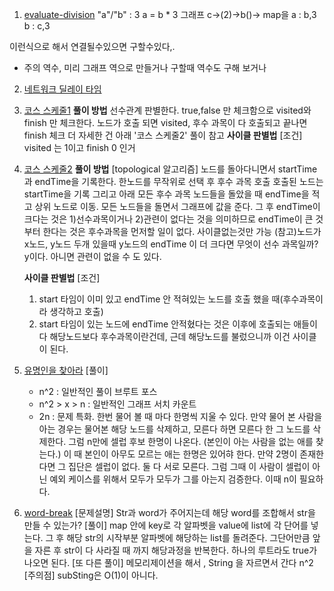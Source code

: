 1. [evaluate-division](https://leetcode.com/problems/evaluate-division/)
"a"/"b" : 3
a = b \* 3
그래프
c->(2)->b()->
map을
a : b,3
b : c,3

이런식으로 해서 연결될수있으면 구할수있다,.

- 주의
  역수, 미리 그래프 역으로 만들거나
  구할때 역수도 구해 보거나

2. [네트워크 딜레이 타임](https://leetcode.com/problems/network-delay-time/)

3. [코스 스케줄1](https://leetcode.com/problems/course-schedule/)
   **풀이 방법**
   선수관계 판별한다. true,false 만 체크함으로 visited와 finish 만 체크한다.
   노드가 호출 되면 visited, 후수 과목이 다 호출되고 끝나면 finish 체크
   더 자세한 건 아래 '코스 스케줄2' 풀이 참고
   **사이클 판별법**
   [조건]
   visited 는 1이고 finish 0 인거

4. [코스 스케줄2](https://leetcode.com/problems/course-schedule-ii/)
   **풀이 방법**
   [topological 알고리즘]
   노드를 돌아다니면서 startTime과 endTime을 기록한다.
   한노드를 무작위로 선택 후 후수 과목 호출 호출된 노드는 startTime을 기록 그리고 아래 모든 후수 과목 노드들을 돌았을 때 endTime을 적고 상위 노드로 이동. 모든 노드들을 돌면서 그래프에 값을 준다.
   그 후 endTime이 크다는 것은 1)선수과목이거나 2)관련이 없다는 것을 의미하므로
   endTime이 큰 것 부터 한다는 것은 후수과목을 먼저할 일이 없다. 사이클없는것만 가능
   (참고)노드가 x노드, y노드 두개 있을때 y노드의 endTime 이 더 크다면 무엇이 선수 과목일까? y이다. 아니면 관련이 없을 수 도 있다.

   **사이클 판별법**
   [조건]

   1. start 타임이 이미 있고 endTime 안 적혀있는 노드를 호출 했을 때(후수과목이라 생각하고 호출)
   2. start 타임이 있는 노드에 endTime 안적혔다는 것은 이후에 호출되는 애들이 다 해당노드보다 후수과목이란건데, 근데 해당노드를 불렀으니까 이건 사이클이 된다.

5. [유명인을 찾아라](https://leetcode.com/problems/find-the-celebrity/)
   [풀이]

   - n^2 : 일반적인 풀이 브루트 포스
   - n^2 > x > n : 일반적인 그래프 서치 카운트
   - 2n : 문제 특화.
     한번 물어 볼 때 마다 한명씩 지울 수 있다. 만약 물어 본 사람을 아는 경우는 물어본 해당 노드를 삭제하고, 모른다 하면 모른다 한 그 노드를 삭제한다. 그럼 n만에 셀럽 후보 한명이 나온다. (본인이 아는 사람을 없는 애를 찾는다.) 이 때 본인이 아무도 모르는 애는 한명은 있어햐 한다. 만약 2명이 존재한다면 그 집단은 셀럽이 없다. 둘 다 서로 모른다.
     그럼 그때 이 사람이 셀럽이 아닌 예외 케이스를 위해서 모두가 모두가 그를 아는지 검증한다. 이때 n이 필요하다.

6. [word-break](https://leetcode.com/problems/word-break/)
   [문제설명]
   Str과 word가 주어지는데 해당 word를 조합해서 str을 만들 수 있는가?
   [풀이]
   map 안에 key로 각 알파벳을 value에 list에 각 단어를 넣는다.
   그 후 해당 str의 시작부분 알파벳에 해당하는 list를 돌려준다.
   그단어만큼 앞을 자른 후 str이 다 사라질 때 까지 해당과정을 반복한다. 하나의 루트라도 true가 나오면 된다.
   [또 다른 풀이]
   메모리제이션을 해서 , String 을 자르면서 간다 n^2
   [주의점]
   subSting은 O(1)이 아니다.
